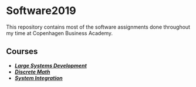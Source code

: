 # Software2019
This repository contains most of the software assignments done throughout my time at Copenhagen Business Academy.
## Courses
* [**_Large Systems Development_**](https://github.com/NikoDyring/Software2019/tree/master/Large%20Systems%20Development)
* [**_Discrete Math_**](https://github.com/NikoDyring/Software2019/tree/master/Discrete%20Math)
* [**_System Integration_**](https://github.com/NikoDyring/Software2019/tree/master/System%20Integration)
